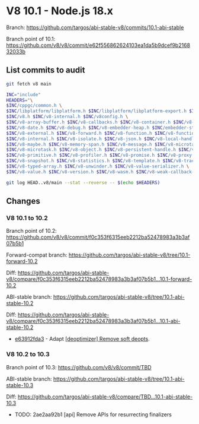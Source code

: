 # V8 10.1 - Node.js 18.x

Branch: <https://github.com/targos/abi-stable-v8/commits/10.1-abi-stable>

Branch point of 10.1: <https://github.com/v8/v8/commit/e62f556862624103ea1da5b9dcef9b216832033b>

## List commits to audit

```bash
git fetch v8 main

INC="include"
HEADERS="\
$INC/cppgc/common.h \
$INC/libplatform/libplatform.h $INC/libplatform/libplatform-export.h $INC/libplatform/v8-tracing.h \
$INC/v8.h $INC/v8-internal.h $INC/v8config.h \
$INC/v8-array-buffer.h $INC/v8-callbacks.h $INC/v8-container.h $INC/v8-context.h $INC/v8-data.h \
$INC/v8-date.h $INC/v8-debug.h $INC/v8-embedder-heap.h $INC/embedder-state-scope.h $INC/v8-exception.h $INC/v8-extension.h \
$INC/v8-external.h $INC/v8-forward.h $INC/v8-function.h $INC/v8-function-callback.h $INC/v8-initialization.h \
$INC/v8-internal.h $INC/v8-isolate.h $INC/v8-json.h $INC/v8-local-handle.h $INC/v8-locker.h \
$INC/v8-maybe.h $INC/v8-memory-span.h $INC/v8-message.h $INC/v8-microtask-queue.h \
$INC/v8-microtask.h $INC/v8-object.h $INC/v8-persistent-handle.h $INC/v8-platform.h $INC/v8-primitive-object.h \
$INC/v8-primitive.h $INC/v8-profiler.h $INC/v8-promise.h $INC/v8-proxy.h $INC/v8-regexp.h $INC/v8-script.h \
$INC/v8-snapshot.h $INC/v8-statistics.h $INC/v8-template.h $INC/v8-traced-handle.h \
$INC/v8-typed-array.h $INC/v8-unwinder.h $INC/v8-value-serializer.h \
$INC/v8-value.h $INC/v8-version.h $INC/v8-wasm.h $INC/v8-weak-callback-info.h"

git log HEAD..v8/main --stat --reverse -- $(echo $HEADERS)
```

## Changes

### V8 10.1 to 10.2

Branch point of 10.2: <https://github.com/v8/v8/commit/f0c353f6315eeb2212ba52478983a3b3af07b5b1>

Forward-compat branch: <https://github.com/targos/abi-stable-v8/tree/10.1-forward-10.2>

Diff: <https://github.com/targos/abi-stable-v8/compare/f0c353f6315eeb2212ba52478983a3b3af07b5b1...10.1-forward-10.2>

ABI-stable branch: <https://github.com/targos/abi-stable-v8/tree/10.1-abi-stable-10.2>

Diff: <https://github.com/targos/abi-stable-v8/compare/f0c353f6315eeb2212ba52478983a3b3af07b5b1...10.1-abi-stable-10.2>

- [e63912fda3](https://github.com/targos/abi-stable-v8/commit/e63912fda3114535fd75c9e46cc62fd5abc23cf5) - Adapt [[deoptimizer] Remove soft deopts](https://github.com/v8/v8/commit/1ff685d8b1a13794abaca3adf36cfd9838b1f6fc).

### V8 10.2 to 10.3

Branch point of 10.3: <https://github.com/v8/v8/commit/TBD>

ABI-stable branch: <https://github.com/targos/abi-stable-v8/tree/10.1-abi-stable-10.3>

Diff: <https://github.com/targos/abi-stable-v8/compare/TBD...10.1-abi-stable-10.3>

- TODO: 2ae2aa92b1 [api] Remove APIs for resurrecting finalizers
